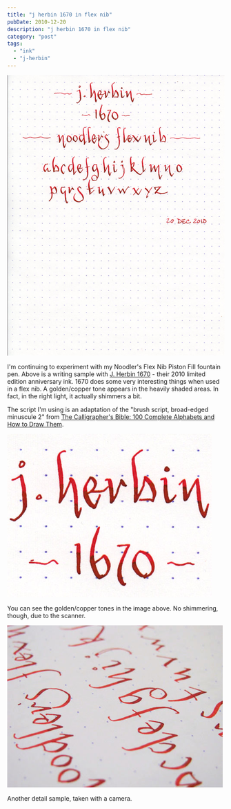```yaml
---
title: "j herbin 1670 in flex nib"
pubDate: 2010-12-20
description: "j herbin 1670 in flex nib"
category: "post"
tags:
  - "ink"
  - "j-herbin"
---
```


![](j-herbin-1670-flex-nib.jpg)

I'm continuing to experiment with my Noodler's Flex Nib Piston Fill fountain pen. Above is a writing sample with [J. Herbin 1670](/blog/2010/5/16/ink-review-j-herbin-1670/) - their 2010 limited edition anniversary ink. 1670 does some very interesting things when used in a flex nib. A golden/copper tone appears in the heavily shaded areas. In fact, in the right light, it actually shimmers a bit.

The script I'm using is an adaptation of the "brush script, broad-edged minuscule 2" from [The Calligrapher's Bible: 100 Complete Alphabets and How to Draw Them](http://www.amazon.com/gp/product/0764156152?ie=UTF8&tag=seizethedav0c-20&linkCode=as2&camp=1789&creative=390957&creativeASIN=0764156152).

![](j-herbin-1670-flex-sample-2.jpg)

You can see the golden/copper tones in the image above. No shimmering, though, due to the scanner.

![](j-herbin-1670-flex-sample.jpg)

Another detail sample, taken with a camera.
